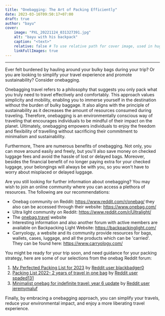 ```yaml
---
title: "Onebagging: The Art of Packing Efficiently"
date: 2023-03-16T09:50:17+07:00
draft: true
author: "bayu"
cover:
    image: "PXL_20221124_031327391.jpg"
    alt: "bayu with his backpack"
    caption: "<text>"
    relative: false # To use relative path for cover image, used in hugo Page-bundles
    linkFullImages: true
---
```

---
Ever felt burdened by hauling around your bulky bags during your trip? Or you are looking to simplify your travel experience and promote sustainability? Consider onebagging.

Onebagging travel refers to a philosophy that suggests you only pack what you truly need to travel effectively and comfortably. This approach values simplicity and mobility, enabling you to immerse yourself in the destination without the burden of bulky baggage. It also aligns with the principle of sustainability as it decreases the amount of resources consumed during traveling. Therefore, onebagging is an environmentally conscious way of traveling that encourages individuals to be mindful of their impact on the planet. Ultimately, onebagging empowers individuals to enjoy the freedom and flexibility of travelling without sacrificing their commitment to minimalism and sustainability.

Furthermore, There are numerous benefits of onebagging. Not only, you can move around easily and freely, but you'll also save money on checked luggage fees and avoid the hassle of lost or delayed bags. Moreover, besides the financial benefit of no longer paying extra for your checked luggage, your belongings will always be with you, so you won't have to worry about misplaced or delayed luggage. 

Are you still looking for further information about onebagging? You may wish to join an online community where you can access a plethora of resources. The following are our recommendations:

- Onebag community on Reddit: https://www.reddit.com/r/onebag/ they also can be accessed through their website: https://www.onebag.com/
- Ultra light community on Reddit: https://www.reddit.com/r/Ultralight/
- The [onebag.travel](https://onebag.travel/) website
- Interesting information and also another forum with active members are available on Backpacking Light Website: https://backpackinglight.com/
- Carryology, a website and its community provide resources for bags, wallets, cases, luggage, and all the products which can be 'carried'. They can be found here: https://www.carryology.com/

You might be ready for your trip soon, and need guidance for your packing strategy, here are some of our selections from the onebag Reddit forum:
1. [My Perfected Packing List for 2023](https://www.reddit.com/r/onebag/comments/10ch09b/my_perfected_packing_list_for_2023/) by [Reddit user blackbadger0](https://www.reddit.com/user/blackbadger0/)
2. [Packing List 2022- 2 years of travel in one bag](https://www.reddit.com/r/onebag/comments/tg92g5/packing_list_2022_2_years_of_travel_in_one_bag/) by [Reddit user spaded131](https://www.reddit.com/user/spaded131/)
3. [Minimalist onebag for indefinite travel: year 6 update](https://www.reddit.com/r/onebag/comments/qulcdd/minimalist_onebag_for_indefinite_travel_year_6/) by [Reddit user jeremymaluf](https://www.reddit.com/user/jeremymaluf/)

Finally, by embracing a onebagging approach, you can simplify your travels, reduce your environmental impact, and enjoy a more liberating travel experience.

